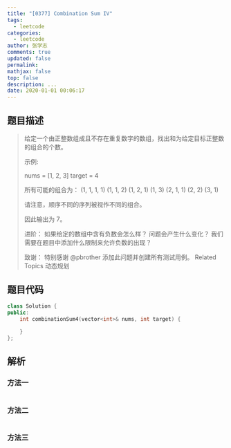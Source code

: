 ```yaml
---
title: "[0377] Combination Sum IV"
tags:
  - leetcode
categories:
  - leetcode
author: 张学志
comments: true
updated: false
permalink:
mathjax: false
top: false
description: ...
date: 2020-01-01 00:06:17
---
```


## 题目描述

> 给定一个由正整数组成且不存在重复数字的数组，找出和为给定目标正整数的组合的个数。 
> 
> 示例: 
> 
> 
> nums = [1, 2, 3]
> target = 4
> 
> 所有可能的组合为：
> (1, 1, 1, 1)
> (1, 1, 2)
> (1, 2, 1)
> (1, 3)
> (2, 1, 1)
> (2, 2)
> (3, 1)
> 
> 请注意，顺序不同的序列被视作不同的组合。
> 
> 因此输出为 7。
> 
> 
> 进阶： 
> 如果给定的数组中含有负数会怎么样？ 
> 问题会产生什么变化？ 
> 我们需要在题目中添加什么限制来允许负数的出现？ 
> 
> 致谢： 
> 特别感谢 @pbrother 添加此问题并创建所有测试用例。 
> Related Topics 动态规划

## 题目代码

```cpp
class Solution {
public:
    int combinationSum4(vector<int>& nums, int target) {
        
    }
};
```

## 解析

### 方法一

```cpp

```

### 方法二

```cpp

```

### 方法三

```cpp

```

